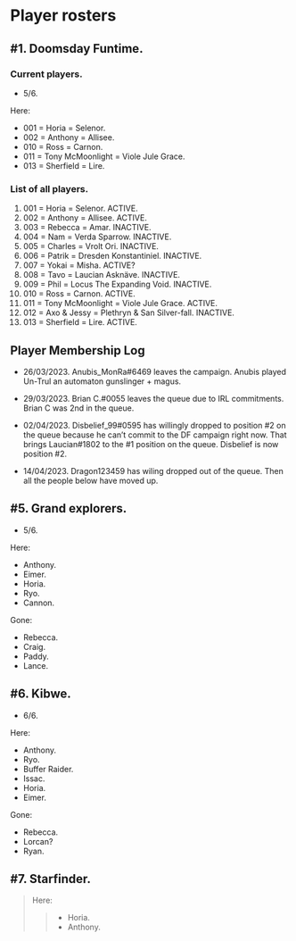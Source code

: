 # Player rosters

## #1. Doomsday Funtime.

### Current players.

- 5/6.

Here:

- 001 = Horia = Selenor.
- 002 = Anthony = Allisee.
- 010 = Ross = Carnon.
- 011 = Tony McMoonlight = Viole Jule Grace.
- 013 = Sherfield = Lire.

### List of all players.

1. 001 = Horia = Selenor. ACTIVE. 
2. 002 = Anthony = Allisee. ACTIVE.
3. 003 = Rebecca = Amar. INACTIVE.
4. 004 = Nam = Verda Sparrow. INACTIVE.
5. 005 = Charles = Vrolt Ori. INACTIVE.
6. 006 = Patrik = Dresden Konstantiniel. INACTIVE.
7. 007 = Yokai = Misha. ACTIVE?
8. 008 = Tavo = Laucian Asknäve. INACTIVE.
9. 009 = Phil = Locus The Expanding Void. INACTIVE. 
10. 010 = Ross = Carnon. ACTIVE. 
11. 011 = Tony McMoonlight = Viole Jule Grace. ACTIVE.
12. 012 = Axo & Jessy = Plethryn & San Silver-fall. INACTIVE.
13. 013 = Sherfield = Lire. ACTIVE.

## Player Membership Log

- 26/03/2023.
Anubis_MonRa#6469 leaves the campaign. Anubis played Un-Trul an automaton gunslinger + magus.

- 29/03/2023.
Brian C.#0055 leaves the queue due to IRL commitments.
Brian C was 2nd in the queue.

- 02/04/2023.
Disbelief_99#0595 has willingly dropped to position #2 on the queue because he can’t commit to the DF campaign right now.
That brings Laucian#1802 to the #1 position on the queue.
Disbelief is now position #2.

- 14/04/2023.
Dragon123459 has wiling dropped out of the queue.
Then all the people below have moved up.

## #5. Grand explorers.

- 5/6.

Here:

- Anthony. 
- Eimer.
- Horia.
- Ryo.
- Cannon.

Gone:

- Rebecca.
- Craig.
- Paddy.
- Lance.

## #6. Kibwe.

- 6/6.

Here:

- Anthony.
- Ryo.
- Buffer Raider.
- Issac.
- Horia.
- Eimer.

Gone:

- Rebecca.
- Lorcan?
- Ryan.

## #7. Starfinder.

> Here:
>> - Horia.
>> - Anthony.
